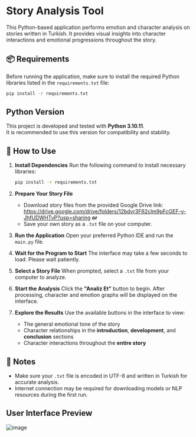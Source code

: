 # Story Analysis Tool

This Python-based application performs emotion and character analysis on stories written in Turkish. It provides visual insights into character interactions and emotional progressions throughout the story.

## 📦 Requirements

Before running the application, make sure to install the required Python libraries listed in the `requirements.txt` file:

```bash
pip install -r requirements.txt
```

## Python Version

This project is developed and tested with **Python 3.10.11**.  
It is recommended to use this version for compatibility and stability.

## 📝 How to Use

1. **Install Dependencies**
   Run the following command to install necessary libraries:

   ```bash
   pip install -r requirements.txt
   ```

2. **Prepare Your Story File**

   * Download story files from the provided Google Drive link: https://drive.google.com/drive/folders/12bdvr3F62clm9pFcGEF-y-JhfUDWHTvP?usp=sharing 
     **or**
   * Save your own story as a `.txt` file on your computer.

3. **Run the Application**
   Open your preferred Python IDE and run the `main.py` file.

4. **Wait for the Program to Start**
   The interface may take a few seconds to load. Please wait patiently.

5. **Select a Story File**
   When prompted, select a `.txt` file from your computer to analyze.

6. **Start the Analysis**
   Click the **"Analiz Et"** button to begin. After processing, character and emotion graphs will be displayed on the interface.

7. **Explore the Results**
   Use the available buttons in the interface to view:

   * The general emotional tone of the story
   * Character relationships in the **introduction**, **development**, and **conclusion** sections
   * Character interactions throughout the **entire story**


## 📌 Notes

* Make sure your `.txt` file is encoded in UTF-8 and written in Turkish for accurate analysis.
* Internet connection may be required for downloading models or NLP resources during the first run.

## User Interface Preview
![image](https://github.com/user-attachments/assets/f2010a98-4079-465d-a07c-32f994b041fa)



